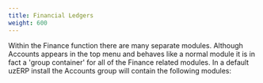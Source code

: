 ```yaml
---
title: Financial Ledgers
weight: 600
---
```


Within the Finance function there are many separate modules. Although Accounts appears in the top menu and behaves like a normal module it is in fact a 'group container' for all of the Finance related modules. In a default uzERP install the Accounts group will contain the following modules: